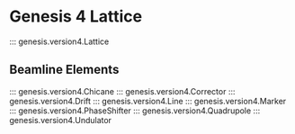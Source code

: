 # Genesis 4 Lattice

::: genesis.version4.Lattice

## Beamline Elements

::: genesis.version4.Chicane
::: genesis.version4.Corrector
::: genesis.version4.Drift
::: genesis.version4.Line
::: genesis.version4.Marker
::: genesis.version4.PhaseShifter
::: genesis.version4.Quadrupole
::: genesis.version4.Undulator
